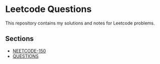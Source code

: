 # Leetcode Questions

This repository contains my solutions and notes for Leetcode problems.

## Sections

- [NEETCODE-150](./NEETCODE-150/README.md)
- [QUESTIONS](./Questions/README.md)
